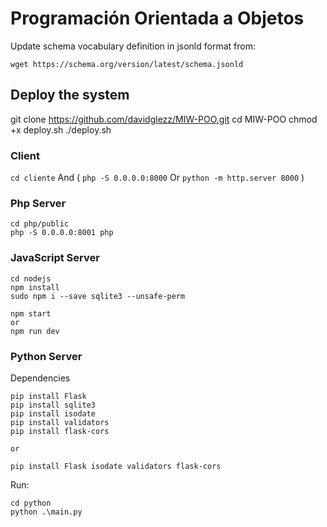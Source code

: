# Programación Orientada a Objetos


Update schema vocabulary definition in jsonld format from:
```
wget https://schema.org/version/latest/schema.jsonld
```

## Deploy the system
git clone https://github.com/davidglezz/MIW-POO.git
cd MIW-POO
chmod +x deploy.sh
./deploy.sh


### Client
```cd cliente```
And (
```php -S 0.0.0.0:8000```
Or
```python -m http.server 8000```
)

### Php Server
```
cd php/public
php -S 0.0.0.0:8001 php
```

### JavaScript Server
```
cd nodejs
npm install
sudo npm i --save sqlite3 --unsafe-perm

npm start
or
npm run dev
```
### Python Server
Dependencies
```
pip install Flask
pip install sqlite3
pip install isodate
pip install validators
pip install flask-cors

or 

pip install Flask isodate validators flask-cors
```
Run:
```
cd python
python .\main.py
```
